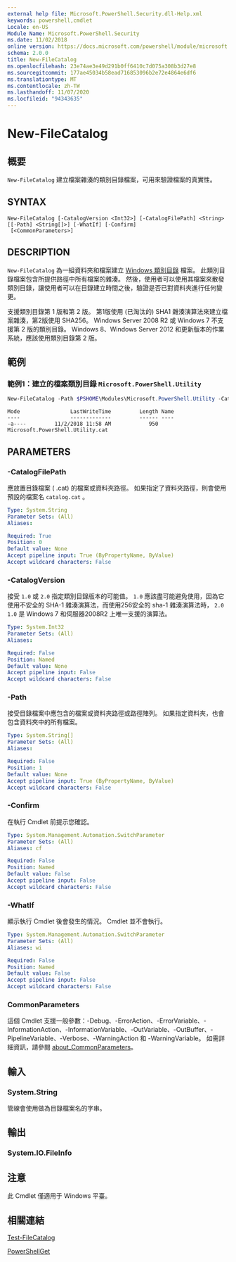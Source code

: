 ```yaml
---
external help file: Microsoft.PowerShell.Security.dll-Help.xml
keywords: powershell,cmdlet
Locale: en-US
Module Name: Microsoft.PowerShell.Security
ms.date: 11/02/2018
online version: https://docs.microsoft.com/powershell/module/microsoft.powershell.security/new-filecatalog?view=powershell-6&WT.mc_id=ps-gethelp
schema: 2.0.0
title: New-FileCatalog
ms.openlocfilehash: 23e74ae3e49d291b0ff6410c7d075a308b3d27e8
ms.sourcegitcommit: 177ae45034b58ead716853096b2e72e4864e6df6
ms.translationtype: MT
ms.contentlocale: zh-TW
ms.lasthandoff: 11/07/2020
ms.locfileid: "94343635"
---
```

# New-FileCatalog

## 概要
`New-FileCatalog` 建立檔案雜湊的類別目錄檔案，可用來驗證檔案的真實性。

## SYNTAX

```
New-FileCatalog [-CatalogVersion <Int32>] [-CatalogFilePath] <String> [[-Path] <String[]>] [-WhatIf] [-Confirm]
 [<CommonParameters>]
```

## DESCRIPTION

`New-FileCatalog` 為一組資料夾和檔案建立 [Windows 類別目錄](/windows-hardware/drivers/install/catalog-files) 檔案。 此類別目錄檔案包含所提供路徑中所有檔案的雜湊。 然後，使用者可以使用其檔案來散發類別目錄，讓使用者可以在目錄建立時間之後，驗證是否已對資料夾進行任何變更。

支援類別目錄第 1 版和第 2 版。 第1版使用 (已淘汰的) SHA1 雜湊演算法來建立檔案雜湊，第2版使用 SHA256。 Windows Server 2008 R2 或 Windows 7 不支援第 2 版的類別目錄。 Windows 8、Windows Server 2012 和更新版本的作業系統，應該使用類別目錄第 2 版。

## 範例

### 範例1：建立的檔案類別目錄 `Microsoft.PowerShell.Utility`

```powershell
New-FileCatalog -Path $PSHOME\Modules\Microsoft.PowerShell.Utility -CatalogFilePath \temp\Microsoft.PowerShell.Utility.cat -CatalogVersion 2.0
```

```Output
Mode                LastWriteTime         Length Name
----                -------------         ------ ----
-a----         11/2/2018 11:58 AM            950 Microsoft.PowerShell.Utility.cat
```

## PARAMETERS

### -CatalogFilePath

應放置目錄檔案 ( .cat) 的檔案或資料夾路徑。 如果指定了資料夾路徑，則會使用預設的檔案名 `catalog.cat` 。

```yaml
Type: System.String
Parameter Sets: (All)
Aliases:

Required: True
Position: 0
Default value: None
Accept pipeline input: True (ByPropertyName, ByValue)
Accept wildcard characters: False
```

### -CatalogVersion

接受 `1.0` 或 `2.0` 指定類別目錄版本的可能值。 `1.0` 應該盡可能避免使用，因為它使用不安全的 SHA-1 雜湊演算法，而使用256安全的 sha-1 雜湊演算法時， `2.0` `1.0` 是 Windows 7 和伺服器2008R2 上唯一支援的演算法。

```yaml
Type: System.Int32
Parameter Sets: (All)
Aliases:

Required: False
Position: Named
Default value: None
Accept pipeline input: False
Accept wildcard characters: False
```

### -Path

接受目錄檔案中應包含的檔案或資料夾路徑或路徑陣列。 如果指定資料夾，也會包含資料夾中的所有檔案。

```yaml
Type: System.String[]
Parameter Sets: (All)
Aliases:

Required: False
Position: 1
Default value: None
Accept pipeline input: True (ByPropertyName, ByValue)
Accept wildcard characters: False
```

### -Confirm

在執行 Cmdlet 前提示您確認。

```yaml
Type: System.Management.Automation.SwitchParameter
Parameter Sets: (All)
Aliases: cf

Required: False
Position: Named
Default value: False
Accept pipeline input: False
Accept wildcard characters: False
```

### -WhatIf

顯示執行 Cmdlet 後會發生的情況。 Cmdlet 並不會執行。

```yaml
Type: System.Management.Automation.SwitchParameter
Parameter Sets: (All)
Aliases: wi

Required: False
Position: Named
Default value: False
Accept pipeline input: False
Accept wildcard characters: False
```

### CommonParameters

這個 Cmdlet 支援一般參數：-Debug、-ErrorAction、-ErrorVariable、-InformationAction、-InformationVariable、-OutVariable、-OutBuffer、-PipelineVariable、-Verbose、-WarningAction 和 -WarningVariable。 如需詳細資訊，請參閱 [about_CommonParameters](https://go.microsoft.com/fwlink/?LinkID=113216)。

## 輸入

### System.String

管線會使用做為目錄檔案名的字串。

## 輸出

### System.IO.FileInfo

## 注意

此 Cmdlet 僅適用于 Windows 平臺。

## 相關連結

[Test-FileCatalog](Test-FileCatalog.md)

[PowerShellGet](/powerShell/module/powershellget)
